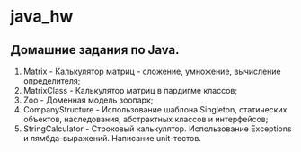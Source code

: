 # java_hw
## Домашние задания по Java.

1. Matrix - Калькулятор матриц - сложение, умножение, вычисление определителя;
2. MatrixClass - Калькулятор матриц в пардигме классов;
3. Zoo - Доменная модель зоопарк;
4. CompanyStructure - Использование шаблона Singleton, статических объектов, наследования, абстрактных классов и интерфейсов;
5. StringCalculator - Строковый калькулятор. Использование Exceptions и лямбда-выражений. Написание unit-тестов.
